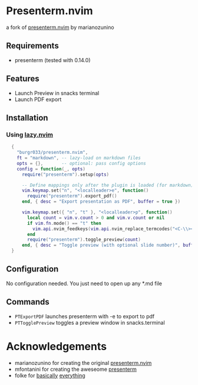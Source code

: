 # Presenterm.nvim

a fork of [presenterm.nvim](https://github.com/marianozunino/presenterm.nvim) by marianozunino

## Requirements

- presenterm (tested with 0.14.0)

## Features

- Launch Preview in snacks terminal
- Launch PDF export

## Installation

### Using [lazy.nvim](https://github.com/folke/lazy.nvim)

```lua
  {
    "burgr033/presenterm.nvim",
    ft = "markdown", -- lazy-load on markdown files
    opts = {},       -- optional: pass config options
    config = function(_, opts)
      require("presenterm").setup(opts)

      -- Define mappings only after the plugin is loaded (for markdown)
      vim.keymap.set("n", "<localleader>e", function()
        require("presenterm").export_pdf()
      end, { desc = "Export presentation as PDF", buffer = true })

      vim.keymap.set({ "n", "t" }, "<localleader>p", function()
        local count = vim.v.count > 0 and vim.v.count or nil
        if vim.fn.mode() == "t" then
          vim.api.nvim_feedkeys(vim.api.nvim_replace_termcodes("<C-\\><C-n>", true, false, true), "n", false)
        end
        require("presenterm").toggle_preview(count)
      end, { desc = "Toggle preview (with optional slide number)", buffer = true })    end
  }
```

## Configuration

No configuration needed. You just need to open up any \*.md file

## Commands

- `PTExportPDF` launches presenterm with -e to export to pdf
- `PTTogglePreview` toggles a preview window in snacks.terminal

# Acknowledgements

- marianozunino for creating the original [presenterm.nvim](https://github.com/marianozunino/presenterm.nvim)
- mfontanini for creating the aweseome [presenterm](https://github.com/mfontanini/presenterm)
- folke for [basically](https://github.com/folke/lazy.nvim) [everything](https://github.com/folke/snacks.nvim)
